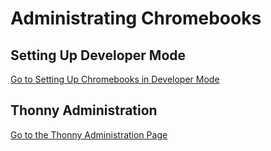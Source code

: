 # Administrating Chromebooks

## Setting Up Developer Mode

[Go to Setting Up Chromebooks in Developer Mode](setting-up-developer-mode.md)

## Thonny Administration

[Go to the Thonny Administration Page](thonny-admin.md)